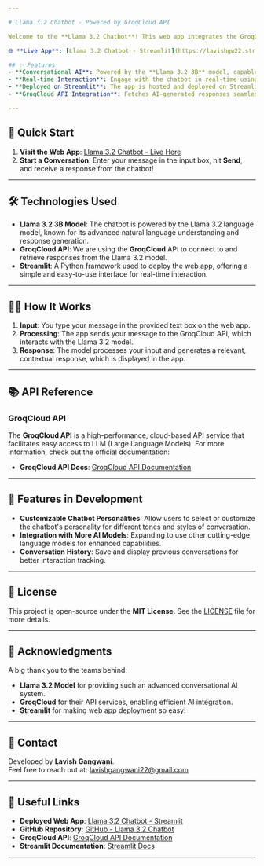 ```yaml
---

# Llama 3.2 Chatbot - Powered by GroqCloud API

Welcome to the **Llama 3.2 Chatbot**! This web app integrates the GroqCloud API with the Llama 3.2 3B language model to create an interactive chatbot experience. You can ask questions or have conversations with the chatbot in real time, leveraging the capabilities of advanced AI technology.

🌐 **Live App**: [Llama 3.2 Chatbot - Streamlit](https://lavishgw22.streamlit.app)

## ✨ Features
- **Conversational AI**: Powered by the **Llama 3.2 3B** model, capable of generating intelligent, human-like responses.
- **Real-time Interaction**: Engage with the chatbot in real-time using natural language inputs.
- **Deployed on Streamlit**: The app is hosted and deployed on Streamlit for a smooth and interactive user experience.
- **GroqCloud API Integration**: Fetches AI-generated responses seamlessly through GroqCloud’s powerful API.

---
```


## 🚀 Quick Start

1. **Visit the Web App**: [Llama 3.2 Chatbot - Live Here](https://lavishgw22.streamlit.app)
2. **Start a Conversation**: Enter your message in the input box, hit **Send**, and receive a response from the chatbot!

---

## 🛠️ Technologies Used

- **Llama 3.2 3B Model**: The chatbot is powered by the Llama 3.2 language model, known for its advanced natural language understanding and response generation.
- **GroqCloud API**: We are using the **GroqCloud** API to connect to and retrieve responses from the Llama 3.2 model.
- **Streamlit**: A Python framework used to deploy the web app, offering a simple and easy-to-use interface for real-time interaction.

---

## 🧑‍💻 How It Works

1. **Input**: You type your message in the provided text box on the web app.
2. **Processing**: The app sends your message to the GroqCloud API, which interacts with the Llama 3.2 model.
3. **Response**: The model processes your input and generates a relevant, contextual response, which is displayed in the app.

---

## 📚 API Reference

### GroqCloud API

The **GroqCloud API** is a high-performance, cloud-based API service that facilitates easy access to LLM (Large Language Models). For more information, check out the official documentation:

- **GroqCloud API Docs**: [GroqCloud API Documentation](https://www.groqcloud.com/api-docs)

---

## 🌟 Features in Development

- **Customizable Chatbot Personalities**: Allow users to select or customize the chatbot's personality for different tones and styles of conversation.
- **Integration with More AI Models**: Expanding to use other cutting-edge language models for enhanced capabilities.
- **Conversation History**: Save and display previous conversations for better interaction tracking.

---

## 📝 License

This project is open-source under the **MIT License**. See the [LICENSE](LICENSE) file for more details.

---

## 🙌 Acknowledgments

A big thank you to the teams behind:

- **Llama 3.2 Model** for providing such an advanced conversational AI system.
- **GroqCloud** for their API services, enabling efficient AI integration.
- **Streamlit** for making web app deployment so easy!

---

## 📧 Contact

Developed by **Lavish Gangwani**.  
Feel free to reach out at: lavishgangwani22@gmail.com

---

## 🔗 Useful Links

- **Deployed Web App**: [Llama 3.2 Chatbot - Streamlit](https://lavishgw22.streamlit.app)
- **GitHub Repository**: [GitHub - Llama 3.2 Chatbot](https://github.com/Lavishgangwani/AI-Agent_Llama3.2)
- **GroqCloud API**: [GroqCloud API Documentation](https://www.groqcloud.com/api-docs)
- **Streamlit Documentation**: [Streamlit Docs](https://docs.streamlit.io/)

---
